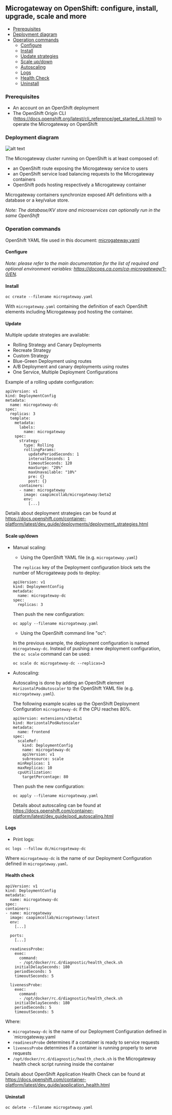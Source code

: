 ## Microgateway on OpenShift: configure, install, upgrade, scale and more

* [Prerequisites](#prerequisites)
* [Deployment diagram](#diagram)
* [Operation commands](#ops-commands)
  * [Configure](#configure)
  * [Install](#install)
  * [Update strategies](#upgrade)
  * [Scale up/down](#scale)
  * [Autoscaling](#autoscaling)
  * [Logs](#logs)
  * [Health Check](#health-check)
  * [Uninstall](#uninstall)

### Prerequisites <a name="prerequisites"></a>
- An account on an OpenShift deployment
- The OpenShift Origin CLI
(https://docs.openshift.org/latest/cli_reference/get_started_cli.html) to
operate the Microgateway on OpenShift

### Deployment diagram <a name="diagram"></a>

[microgateway-on-openshift]: img/openshift_draw.io.png "Microgateway on OpenShift"
![alt text][microgateway-on-openshift]

The Microgateway cluster running on OpenShift is at least composed of:
- an OpenShift route exposing the Microgateway service to users
- an OpenShift service load balancing requests to the Microgateway containers
- OpenShift pods hosting respectively a Microgateway container

Microgateway containers synchronize exposed API definitions with a database or a
key/value store.

*Note: The database/KV store and microservices can optionally run in the same
OpenShift*

### Operation commands <a name="ops-commands"></a>

OpenShift YAML file used in this document: [microgateway.yaml](../../../openshift/microgateway.yaml)

#### Configure <a name="configure"></a>

*Note: please refer to the main documentation for the list of required and optional
environment variables: https://docops.ca.com/ca-microgateway/1-0/EN.*

#### Install <a name="install"></a>

```
oc create --filename microgateway.yaml
```

With `microgateway.yaml` containing the definition of each OpenShift elements
including Microgateway pod hosting the container.

#### Update <a name="upgrade"></a>

Multiple update strategies are available:
- Rolling Strategy and Canary Deployments
- Recreate Strategy
- Custom Strategy
- Blue-Green Deployment using routes
- A/B Deployment and canary deployments using routes
- One Service, Multiple Deployment Configurations

Example of a rolling update configuration:
```
apiVersion: v1
kind: DeploymentConfig
metadata:
  name: microgateway-dc
spec:
  replicas: 3
  template:
    metadata:
      labels:
        name: microgateway
    spec:
      strategy:
        type: Rolling
        rollingParams:
          updatePeriodSeconds: 1
          intervalSeconds: 1
          timeoutSeconds: 120
          maxSurge: "20%"
          maxUnavailable: "10%"
          pre: {}
          post: {}
      containers:
      - name: microgateway
        image: caapimcollab/microgateway:beta2
        env:
          [...]
```

Details about deployment strategies can be found at
https://docs.openshift.com/container-platform/latest/dev_guide/deployments/deployment_strategies.html

#### Scale up/down <a name="scale"></a>

- Manual scaling:
  - Using the OpenShift YAML file (e.g. `microgateway.yaml`)

  The `replicas` key of the Deployment configuration block sets the number of
  Microgateway pods to deploy:

  ```
  apiVersion: v1
  kind: DeploymentConfig
  metadata:
    name: microgateway-dc
  spec:
    replicas: 3
  ```

  Then push the new configuration:
  ```
  oc apply --filename microgateway.yaml
  ```

  - Using the OpenShift command line "oc":

  In the previous example, the deployment configuration is named `microgateway-dc`.
  Instead of pushing a new deployment configuration, the `oc scale` command can
  be used:

  ```
  oc scale dc microgateway-dc --replicas=3
  ```

- Autoscaling:

  Autoscaling is done by adding an OpenShift element `HorizontalPodAutoscaler` to
  the OpenShift YAML file (e.g. `microgateway.yaml`).

  The following example scales up the OpenShift Deployment Configuration
  `microgateway-dc` if the CPU reaches 80%.

  ```
  apiVersion: extensions/v1beta1
  kind: HorizontalPodAutoscaler
  metadata:
    name: frontend
  spec:
    scaleRef:
      kind: DeploymentConfig
      name: microgateway-dc
      apiVersion: v1
      subresource: scale
    minReplicas: 1
    maxReplicas: 10
    cpuUtilization:
      targetPercentage: 80
  ```

  Then push the new configuration:
  ```
  oc apply --filename microgateway.yaml
  ```

  Details about autoscaling can be found at
  https://docs.openshift.com/container-platform/latest/dev_guide/pod_autoscaling.html

#### Logs <a name="logs"></a>

- Print logs:

```
oc logs --follow dc/microgateway-dc
```
Where `microgateway-dc` is the name of our Deployment Configuration defined
in `microgateway.yaml`.

#### Health check <a name="health-check"></a>

```
apiVersion: v1
kind: DeploymentConfig
metadata:
  name: microgateway-dc
spec:
containers:
- name: microgateway
  image: caapimcollab/microgateway:latest
  env:
    [...]

  ports:
    [...]

  readinessProbe:
    exec:
      command:
      - /opt/docker/rc.d/diagnostic/health_check.sh
    initialDelaySeconds: 180
    periodSeconds: 5
    timeoutSeconds: 5

  livenessProbe:
    exec:
      command:
      - /opt/docker/rc.d/diagnostic/health_check.sh
    initialDelaySeconds: 180
    periodSeconds: 5
    timeoutSeconds: 5
```
Where:
  - `microgateway-dc` is the name of our Deployment Configuration defined in `microgateway.yaml
  - `readinessProbe` determines if a container is ready to service requests
  - `livenessProbe` determines if a container is running properly to serve requests
  - `/opt/docker/rc.d/diagnostic/health_check.sh` is the Microgateway health check script running inside the container

Details about OpenShift Application Health Check can be found at
https://docs.openshift.com/container-platform/latest/dev_guide/application_health.html  

#### Uninstall <a name="uninstall"></a>

```
oc delete --filename microgateway.yaml
```
